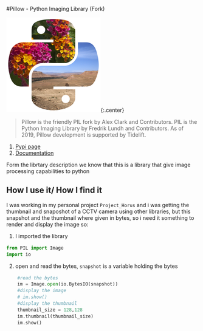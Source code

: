 #Pillow - Python Imaging Library (Fork)

![Pillow_logo](images/pillow_logo.png){:.center}

>Pillow is the friendly PIL fork by Alex Clark and Contributors. PIL is the Python Imaging Library by Fredrik Lundh and Contributors. As of 2019, Pillow development is supported by Tidelift.

1. [Pypi page](https://pypi.org/project/Pillow/)
2. [Documentation](https://pillow.readthedocs.io/en/stable/)

Form the librtary description we know that this is a library that give image processing capabilities to python

## How I use it/ How I find it

I was working in my personal project `Project_Horus` and i was getting the thumbnail and snaposhot of a CCTV camera using other libraries, but this snapshot and the thumbnail where given in bytes, so i need it something to render and display the image so:

1. I imported the library
```python
from PIL import Image
import io
```
2. open and read the bytes, `snapshot` is a variable holding the bytes
```python
	#read the bytes
	im = Image.open(io.BytesIO(snapshot))
	#display the image
	# im.show()
	#display the thumbnail
	thumbnail_size = 128,128
	im.thumbnail(thumbnail_size)
	im.show()
```
